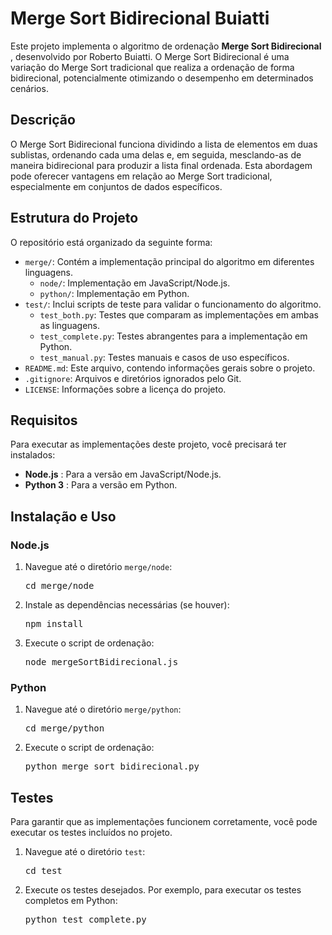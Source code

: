# Merge Sort Bidirecional Buiatti

Este projeto implementa o algoritmo de ordenação  **Merge Sort Bidirecional** , desenvolvido por Roberto Buiatti. O Merge Sort Bidirecional é uma variação do Merge Sort tradicional que realiza a ordenação de forma bidirecional, potencialmente otimizando o desempenho em determinados cenários.

## Descrição

O Merge Sort Bidirecional funciona dividindo a lista de elementos em duas sublistas, ordenando cada uma delas e, em seguida, mesclando-as de maneira bidirecional para produzir a lista final ordenada. Esta abordagem pode oferecer vantagens em relação ao Merge Sort tradicional, especialmente em conjuntos de dados específicos.

## Estrutura do Projeto

O repositório está organizado da seguinte forma:

* `merge/`: Contém a implementação principal do algoritmo em diferentes linguagens.
  * `node/`: Implementação em JavaScript/Node.js.
  * `python/`: Implementação em Python.
* `test/`: Inclui scripts de teste para validar o funcionamento do algoritmo.
  * `test_both.py`: Testes que comparam as implementações em ambas as linguagens.
  * `test_complete.py`: Testes abrangentes para a implementação em Python.
  * `test_manual.py`: Testes manuais e casos de uso específicos.
* `README.md`: Este arquivo, contendo informações gerais sobre o projeto.
* `.gitignore`: Arquivos e diretórios ignorados pelo Git.
* `LICENSE`: Informações sobre a licença do projeto.

## Requisitos

Para executar as implementações deste projeto, você precisará ter instalados:

* **Node.js** : Para a versão em JavaScript/Node.js.
* **Python 3** : Para a versão em Python.

## Instalação e Uso

### Node.js

1. Navegue até o diretório `merge/node`:
   <pre class="!overflow-visible" data-start="1670" data-end="1701"><span>cd merge/node
   </span></code></div></div></pre>
2. Instale as dependências necessárias (se houver):
   <pre class="!overflow-visible" data-start="1760" data-end="1789"><span>npm install
   </span></code></div></div></pre>
3. Execute o script de ordenação:
   <pre class="!overflow-visible" data-start="1830" data-end="1877"><span>node mergeSortBidirecional.js
   </span></code></div></div></pre>

### Python

1. Navegue até o diretório `merge/python`:
   <pre class="!overflow-visible" data-start="1939" data-end="1972"><span>cd merge/python
   </span></code></div></div></pre>
2. Execute o script de ordenação:
   <pre class="!overflow-visible" data-start="2013" data-end="2064"><span>python merge_sort_bidirecional.py
   </span></code></div></div></pre>

## Testes

Para garantir que as implementações funcionem corretamente, você pode executar os testes incluídos no projeto.

1. Navegue até o diretório `test`:
   <pre class="!overflow-visible" data-start="2229" data-end="2254"><span>cd test
   </span></code></div></div></pre>
2. Execute os testes desejados. Por exemplo, para executar os testes completos em Python:
   <pre class="!overflow-visible" data-start="2351" data-end="2392"><span>python test_complete.py
   </span></code></div></div></pre>

